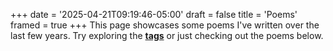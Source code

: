+++
date = '2025-04-21T09:19:46-05:00'
draft = false
title = 'Poems'
framed = true
+++
This page showcases some poems I've written over the last few years. Try exploring the [**tags**](/tags) or just checking out the poems below.

